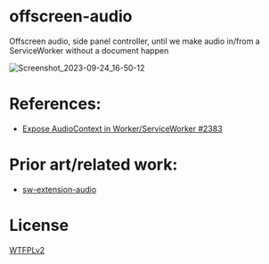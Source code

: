 # offscreen-audio
Offscreen audio, side panel controller, until we make audio in/from a ServiceWorker without a document happen

![Screenshot_2023-09-24_16-50-12](https://github.com/guest271314/offscreen-audio/assets/4174848/74361bc8-4a9d-4b6e-89d7-31fc6bd7ddff)


# References:

- [Expose AudioContext in Worker/ServiceWorker #2383](https://github.com/WebAudio/web-audio-api/issues/2383)

# Prior art/related work:

- [sw-extension-audio
](https://github.com/guest271314/sw-extension-audio)

# License
[WTFPLv2](http://www.wtfpl.net/about/)
